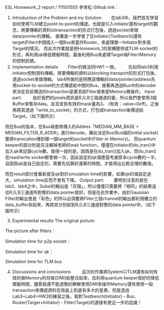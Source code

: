 ESL Homework_2 report / 111501555 李育松
Github link：
1. Introduction of the Problem and my Solution
  在lab3中，我們首先學習如何使用TLM建立point-to-point的傳遞。也就是引入initiator還有target的觀念，將要傳輸的資料以transaction的形式打包後，透過socket來做data/pointer的傳輸。
接著進一步學會了在initiator(Testbench)還有target(Filter)中間插入一個Bus來當作Router，來處理單一Initiator對多個Target的情況。
而此次作業就是把Homework_1的架構整併成TLM-socket的形式，再利用qk降低模擬時間，最後利用Bus來處理Target端Filter/Memory的控制訊號。
2. Implementation details
  Filter的做法同HW1 一致。
  先如同lab3利用initiator控制資料傳輸，將要傳輸的資料以blocking transport的形式打包後，透過socket來做傳輸。
lab4所做的是把應該傳輸的data/pointer/address先用socket-to-socket的方式傳遞給中間的Bus，接著再透過Bus中的decoder來決定目前傳送的transaction是要丟給Filter或者是Memory做操作。
Input part:
   由於我們的pixels資訊是R,G,B三個通道的量，所以我們會使用3個Buffer來暫存data，並且宣告有效的mask量為3。
     (有效：value=0xff)，之後再將其透過「write_to_socket」的方式，打包成transaction後傳送給Target。（如下圖所示）
 
而在Bus的版本，在Bus端會將傳入的Addres「MEDIAN_MM_BASE + MEDIAN_FILTER_R_ADDR」進行decode，藉此決定Bus(Bus端的initial socket)要將transcation傳到哪一個target的socket中(Filter or Memory)。
而quantum keeper的部分則是先注解掉老師的wait function，僅僅在initiator的do_tran()中加入qk來記錄cycle數，值得一提的是，因爲是在do_tran()加入qk，而do_tran()在read/write socket都會做一次，因此設定的qk值應當考慮原本cycle數的一半，且因爲qk是自己設定的，需要先估算好運算的時間，才能得出比較合理的數值。
 
而在result部分會重新提及qk對於simulation time的影響，如果qk的值設定過大，simulation time反而不會有下降。
Output part:
  要特別注意的是在lab3、lab4之中，Sobel的輸出是「灰階」，所以僅僅只需要將「相同」的結果送往R,G,B三通道所對應的data pointer就好。但是在此作業中，由於Gaussian Filter的輸出會是「彩色」的所以必須要將Filter三個channel的輸出都利用獨立的data_buffer存起來，再將其分別給到R,G,B三通道對應的data pointer中。（如下圖所示）
 
3. Experimental results
The original picture:
 
The picture after filters：
 
Simulation time for p2p socket：
 
Simulation time for qk：
 
Simulation time for TLM bus
 
4. Discussions and conclusions
   這次的作業將SystemC/TLM還有如何有效的做Memory的存取(DMI)給整合起來，且利用quantum keeper很好的降低模擬時間，儘管我還不能透徹的瞭解使用DMI來操作Memory還有使用一般transaction來傳遞資料在效益上到底有多大的差異，但是透過Lab3~Lab4+HW2的練習之後，我對Testbench(Initiator) - Bus、Router(Targer+Initiator) - Filter(Target)的連接有更近一步的認識！


